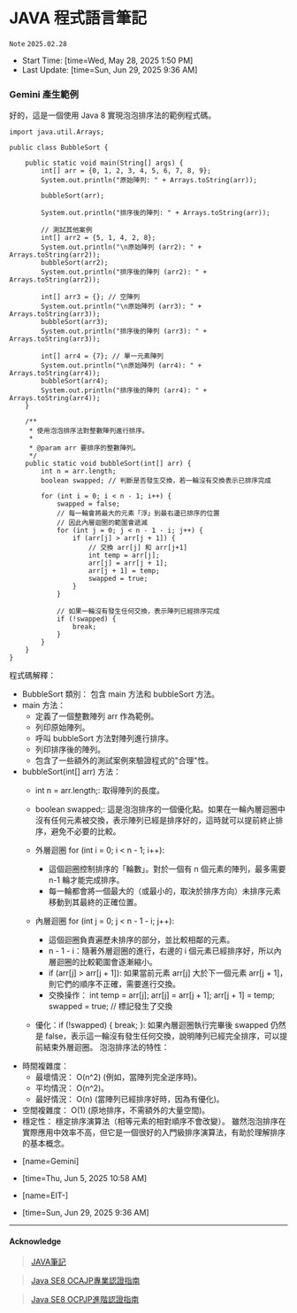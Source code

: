 # JAVA 程式語言筆記

`Note` `2025.02.28`

 - Start Time: [time=Wed, May 28, 2025 1:50 PM]
 - Last Update: [time=Sun, Jun 29, 2025 9:36 AM]

### Gemini 產生範例

好的，這是一個使用 Java 8 實現泡泡排序法的範例程式碼。

```java=
import java.util.Arrays;

public class BubbleSort {

    public static void main(String[] args) {
        int[] arr = {0, 1, 2, 3, 4, 5, 6, 7, 8, 9};
        System.out.println("原始陣列: " + Arrays.toString(arr));

        bubbleSort(arr);

        System.out.println("排序後的陣列: " + Arrays.toString(arr));

        // 測試其他案例
        int[] arr2 = {5, 1, 4, 2, 8};
        System.out.println("\n原始陣列 (arr2): " + Arrays.toString(arr2));
        bubbleSort(arr2);
        System.out.println("排序後的陣列 (arr2): " + Arrays.toString(arr2));

        int[] arr3 = {}; // 空陣列
        System.out.println("\n原始陣列 (arr3): " + Arrays.toString(arr3));
        bubbleSort(arr3);
        System.out.println("排序後的陣列 (arr3): " + Arrays.toString(arr3));

        int[] arr4 = {7}; // 單一元素陣列
        System.out.println("\n原始陣列 (arr4): " + Arrays.toString(arr4));
        bubbleSort(arr4);
        System.out.println("排序後的陣列 (arr4): " + Arrays.toString(arr4));
    }

    /**
     * 使用泡泡排序法對整數陣列進行排序。
     *
     * @param arr 要排序的整數陣列。
     */
    public static void bubbleSort(int[] arr) {
        int n = arr.length;
        boolean swapped; // 判斷是否發生交換，若一輪沒有交換表示已排序完成

        for (int i = 0; i < n - 1; i++) {
            swapped = false;
            // 每一輪會將最大的元素「浮」到最右邊已排序的位置
            // 因此內層迴圈的範圍會遞減
            for (int j = 0; j < n - 1 - i; j++) {
                if (arr[j] > arr[j + 1]) {
                    // 交換 arr[j] 和 arr[j+1]
                    int temp = arr[j];
                    arr[j] = arr[j + 1];
                    arr[j + 1] = temp;
                    swapped = true;
                }
            }

            // 如果一輪沒有發生任何交換，表示陣列已經排序完成
            if (!swapped) {
                break;
            }
        }
    }
}
```

程式碼解釋：
 * BubbleSort 類別： 包含 main 方法和 bubbleSort 方法。
 * main 方法：
   * 定義了一個整數陣列 arr 作為範例。
   * 列印原始陣列。
   * 呼叫 bubbleSort 方法對陣列進行排序。
   * 列印排序後的陣列。
   * 包含了一些額外的測試案例來驗證程式的"合理"性。
 * bubbleSort(int[] arr) 方法：
   * int n = arr.length;: 取得陣列的長度。
   * boolean swapped;: 這是泡泡排序的一個優化點。如果在一輪內層迴圈中沒有任何元素被交換，表示陣列已經是排序好的，這時就可以提前終止排序，避免不必要的比較。
   * 外層迴圈 for (int i = 0; i < n - 1; i++):
     * 這個迴圈控制排序的「輪數」。對於一個有 n 個元素的陣列，最多需要 n-1 輪才能完成排序。
     * 每一輪都會將一個最大的（或最小的，取決於排序方向）未排序元素移動到其最終的正確位置。
   * 內層迴圈 for (int j = 0; j < n - 1 - i; j++):
     * 這個迴圈負責遍歷未排序的部分，並比較相鄰的元素。
     * n - 1 - i：隨著外層迴圈的進行，右邊的 i 個元素已經排序好，所以內層迴圈的比較範圍會逐漸縮小。
     * if (arr[j] > arr[j + 1]): 如果當前元素 arr[j] 大於下一個元素 arr[j + 1]，則它們的順序不正確，需要進行交換。
     * 交換操作：
       int temp = arr[j];
arr[j] = arr[j + 1];
arr[j + 1] = temp;
swapped = true; // 標記發生了交換

   * 優化：if (!swapped) { break; }: 如果內層迴圈執行完畢後 swapped 仍然是 false，表示這一輪沒有發生任何交換，說明陣列已經完全排序，可以提前結束外層迴圈。
泡泡排序法的特性：
 * 時間複雜度：
   * 最壞情況： O(n^2) (例如，當陣列完全逆序時)。
   * 平均情況： O(n^2)。
   * 最好情況： O(n) (當陣列已經排序好時，因為有優化)。
 * 空間複雜度： O(1) (原地排序，不需額外的大量空間)。
 * 穩定性： 穩定排序演算法（相等元素的相對順序不會改變）。
雖然泡泡排序在實際應用中效率不高，但它是一個很好的入門級排序演算法，有助於理解排序的基本概念。

- [name=Gemini]
- [time=Thu, Jun 5, 2025 10:58 AM]

- [name=EIT-]
- [time=Sun, Jun 29, 2025 9:36 AM]

---

#### Acknowledge 
 
> [JAVA筆記](https://hackmd.io/@aluo96078/H15YAp2Uv)
 
> [Java SE8 OCAJP專業認證指南](https://www.books.com.tw/products/E050057008?sloc=main)

> [Java SE8 OCPJP進階認證指南](https://www.books.com.tw/products/E050057009?loc=P_br_r0vq68ygz_D_2aabd0_C_2)